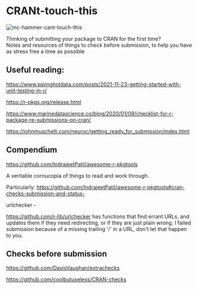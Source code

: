 # CRANt-touch-this


![mc-hammer-cant-touch-this](https://github.com/user-attachments/assets/3df8d797-3d21-499f-b014-68e13e3b89c1)

Thinking of submitting your package to CRAN for the first time?  
Notes and resources of things to check before submission, to help you have as stress free a time as possible



## Useful reading:

https://www.pipinghotdata.com/posts/2021-11-23-getting-started-with-unit-testing-in-r/

https://r-pkgs.org/release.html

https://www.marinedatascience.co/blog/2020/01/09/checklist-for-r-package-re-submissions-on-cran/

https://johnmuschelli.com/neuroc/getting_ready_for_submission/index.html


## Compendium

https://github.com/IndrajeetPatil/awesome-r-pkgtools

A veritable cornucopia of things to read and work through. 

Particularly:
https://github.com/IndrajeetPatil/awesome-r-pkgtools#cran-checks-submission-and-status-


urlchecker - 

https://github.com/r-lib/urlchecker has functions that find errant URLs, and updates them if they need redirecting, or if they are just plain wrong. 
I failed submission because of a missing trailing '/' in a URL, don't let that happen to you. 

## Checks before submission 
https://github.com/DavisVaughan/extrachecks


https://github.com/coolbutuseless/CRAN-checks  

